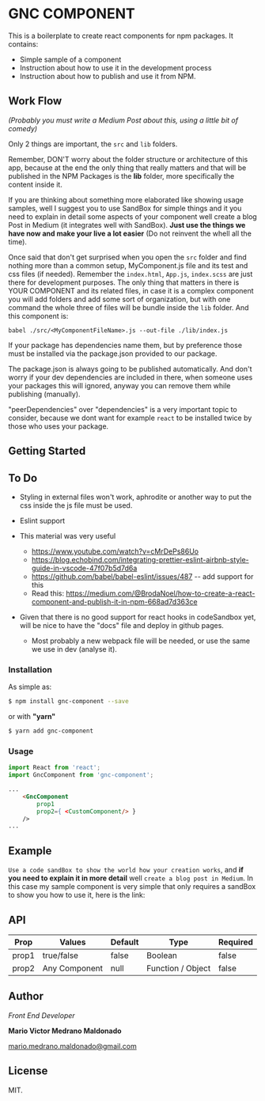 # GNC COMPONENT

This is a boilerplate to create react components for npm packages. It contains:

  - Simple sample of a component
  - Instruction about how to use it in the development process
  - Instruction about how to publish and use it from NPM.
  
## Work Flow

*(Probably you must write a Medium Post about this, using a little bit of comedy)*

Only 2 things are important, the `src` and `lib` folders.

Remember, DON'T worry about the folder structure or architecture of this app, because at the end the only thing that really matters and that will be published in the NPM Packages is the **lib** folder, more specifically the content inside it.

If you are thinking about something more elaborated like showing usage samples, well I suggest you to use SandBox for simple things and it you need to explain in detail some aspects of your component well create a blog Post in Medium (it integrates well with SandBox). **Just use the things we have now and make your live a lot easier** (Do not reinvent the whell all the time).

Once said that don't get surprised when you open the `src` folder and find nothing more than a common setup, MyComponent.js file and its test and css files (if needed). Remember the `index.html`, `App.js`, `index.scss` are just there for development purposes. The only thing that matters in there is YOUR COMPONENT and its related files, in case it is a complex component you will add folders and add some sort of organization, but with one command the whole three of files will be bundle inside the `lib` folder. And this component is:

`babel ./src/<MyComponentFileName>.js --out-file ./lib/index.js`

If your package has dependencies name them, but by preference those must be installed via the package.json provided to our package.

The package.json is always going to be published automatically. And don't worry if your dev dependencies are included in there, when someone uses your packages this will ignored, anyway you can remove them while publishing (manually).

"peerDependencies" over "dependencies" is a very important topic to consider, because we dont want for example `react` to be installed twice by those who uses your package.

## Getting Started

## To Do

* Styling in external files won't work, aphrodite or another way to put the css inside the js file must be used.
* Eslint support
* This material was very useful
  * https://www.youtube.com/watch?v=cMrDePs86Uo
  * https://blog.echobind.com/integrating-prettier-eslint-airbnb-style-guide-in-vscode-47f07b5d7d6a
  * https://github.com/babel/babel-eslint/issues/487 -- add support for this
  * Read this: https://medium.com/@BrodaNoel/how-to-create-a-react-component-and-publish-it-in-npm-668ad7d363ce

* Given that there is no good support for react hooks in codeSandbox yet, will be nice to have the "docs" file and deploy in github pages.
  * Most probably a new webpack file will be needed, or use the same we use in dev (analyse it).

### Installation

As simple as:

```sh
$ npm install gnc-component --save
```
or with **"yarn"**
```sh
$ yarn add gnc-component
```
### Usage

```js
import React from 'react';
import GncComponent from 'gnc-component';
```

```html
...
    <GncComponent
        prop1
        prop2={ <CustomComponent/> }
    />
...
```
## Example

`Use a code sandBox to show the world how your creation works`, and **if you need to explain it in more detail** well `create a blog post in Medium`.
In this case my sample component is very simple that only requires a sandBox to show you how to use it, here is the link: 

## API

| Prop  | Values        | Default | Type              | Required |
| ----- | ------------- | ------- | ----------------- | -------- |
| prop1 | true/false    | false   | Boolean           | false    |
| prop2 | Any Component | null    | Function / Object | false    |


## Author
  _Front End Developer_

  **Mario Victor Medrano Maldonado** 

  mario.medrano.maldonado@gmail.com

## License

MIT.